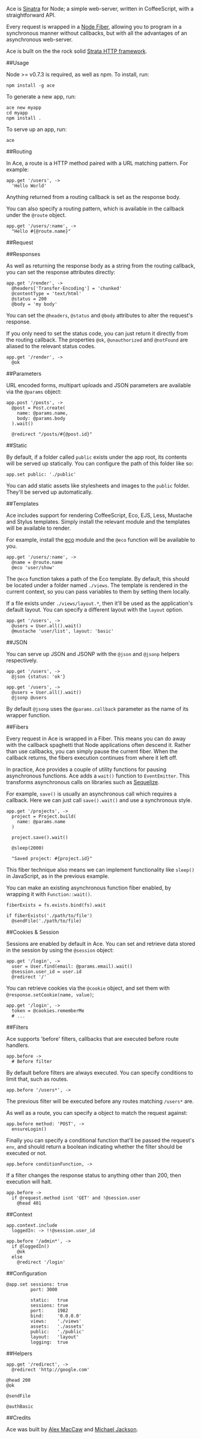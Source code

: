 Ace is [Sinatra](http://www.sinatrarb.com/) for Node; a simple web-server, written in CoffeeScript, with a straightforward API.

Every request is wrapped in a [Node Fiber](https://github.com/laverdet/node-fibers), allowing you to program in a synchronous manner without callbacks, but with all the advantages of an asynchronous web-server.

Ace is built on the the rock solid [Strata HTTP framework](http://stratajs.org/).

##Usage

Node >= v0.7.3 is required, as well as npm. To install, run:

    npm install -g ace

To generate a new app, run:

    ace new myapp
    cd myapp
    npm install .

To serve up an app, run:

    ace

##Routing

In Ace, a route is a HTTP method paired with a URL matching pattern. For example:

    app.get '/users', ->
      'Hello World'

Anything returned from a routing callback is set as the response body.

You can also specify a routing pattern, which is available in the callback under the `@route` object.

    app.get '/users/:name', ->
      "Hello #{@route.name}"

##Request



##Responses

As well as returning the response body as a string from the routing callback, you can set the response attributes directly:

    app.get '/render', ->
      @headers['Transfer-Encoding'] = 'chunked'
      @contentType = 'text/html'
      @status = 200
      @body = 'my body'

You can set the `@headers`, `@status` and `@body` attributes to alter the request's response.

If you only need to set the status code, you can just return it directly from the routing callback. The properties `@ok`, `@unauthorized` and `@notFound` are aliased to the relevant status codes.

    app.get '/render', ->
      @ok

##Parameters

URL encoded forms, multipart uploads and JSON parameters are available via the `@params` object:

    app.post '/posts', ->
      @post = Post.create(
        name: @params.name,
        body: @params.body
      ).wait()

      @redirect "/posts/#{@post.id}"

##Static

By default, if a folder called `public` exists under the app root, its contents will be served up statically. You can configure the path of this folder like so:

    app.set public: './public'

You can add static assets like stylesheets and images to the `public` folder. They'll be served up automatically.

##Templates

Ace includes support for rendering CoffeeScript, Eco, EJS, Less, Mustache and Stylus templates. Simply install the relevant module and the templates will be available to render.

For example, install the [eco](https://github.com/sstephenson/eco) module and the `@eco` function will be available to you.

    app.get '/users/:name', ->
      @name = @route.name
      @eco 'user/show'

The `@eco` function takes a path of the Eco template. By default, this should be located under a folder named `./views`.
The template is rendered in the current context, so you can pass variables to them by setting them locally.

If a file exists under `./views/layout.*`, then it'll be used as the application's default layout. You can specify a different layout with the `layout` option.

    app.get '/users', ->
      @users = User.all().wait()
      @mustache 'user/list', layout: 'basic'

##JSON

You can serve up JSON and JSONP with the `@json` and `@jsonp` helpers respectively.

    app.get '/users', ->
      @json {status: 'ok'}

    app.get '/users', ->
      @users = User.all().wait()
      @jsonp @users

By default `@jsonp` uses the `@params.callback` parameter as the name of its wrapper function.

##Fibers

Every request in Ace is wrapped in a Fiber. This means you can do away with the callback spaghetti that Node applications often descend it. Rather than use callbacks, you can simply pause the current fiber. When the callback returns, the fibers execution continues from where it left off.

In practice, Ace provides a couple of utility functions for pausing asynchronous functions. Ace adds a `wait()` function to `EventEmitter`. This transforms asynchronous calls on libraries such as [Sequelize](http://sequelizejs.com).

For example, `save()` is usually an asynchronous call which requires a callback. Here we can just call `save().wait()` and use a synchronous style.

    app.get '/projects', ->
      project = Project.build(
        name: @params.name
      )

      project.save().wait()

      @sleep(2000)

      "Saved project: #{project.id}"

This fiber technique also means we can implement functionality like `sleep()` in JavaScript, as in the previous example.

You can make an existing asynchronous function fiber enabled, by wrapping it with `Function::wait()`.

    fiberExists = fs.exists.bind(fs).wait

    if fiberExists('./path/to/file')
      @sendFile('./path/to/file)

##Cookies & Session

Sessions are enabled by default in Ace. You can set and retrieve data stored in the session by using the `@session` object:

    app.get '/login', ->
      user = User.find(email: @params.email).wait()
      @session.user_id = user.id
      @redirect '/'

You can retrieve cookies via the `@cookie` object, and set them with `@response.setCookie(name, value)`;

    app.get '/login', ->
      token = @cookies.rememberMe
      # ...

##Filters

Ace supports 'before' filters, callbacks that are executed before route handlers.

    app.before ->
      # Before filter

By default before filters are always executed. You can specify conditions to limit that, such as routes.

    app.before '/users*', ->

The previous filter will be executed before any routes matching `/users*` are.

As well as a route, you can specify a object to match the request against:

    app.before method: 'POST', ->
      ensureLogin()

Finally you can specify a conditional function that'll be passed the request's `env`, and should return a boolean indicating whether the filter should be executed or not.

    app.before conditionFunction, ->

If a filter changes the response status to anything other than 200, then execution will halt.

    app.before ->
      if @request.method isnt 'GET' and !@session.user
        @head 401

##Context

    app.context.include
      loggedIn: -> !!@session.user_id

    app.before '/admin*', ->
      if @loggedIn()
        @ok
      else
        @redirect '/login'

##Configuration

    @app.set sessions: true
             port: 3000

             static:   true
             sessions: true
             port:     1982
             bind:     '0.0.0.0'
             views:    './views'
             assets:   './assets'
             public:   './public'
             layout:   'layout'
             logging:  true

##Helpers

    app.get '/redirect', ->
      @redirect 'http://google.com'

    @head 200
    @ok

    @sendFile

    @authBasic

##Credits

Ace was built by [Alex MacCaw](http://alexmaccaw.com) and [Michael Jackson](http://mjijackson.com/).
